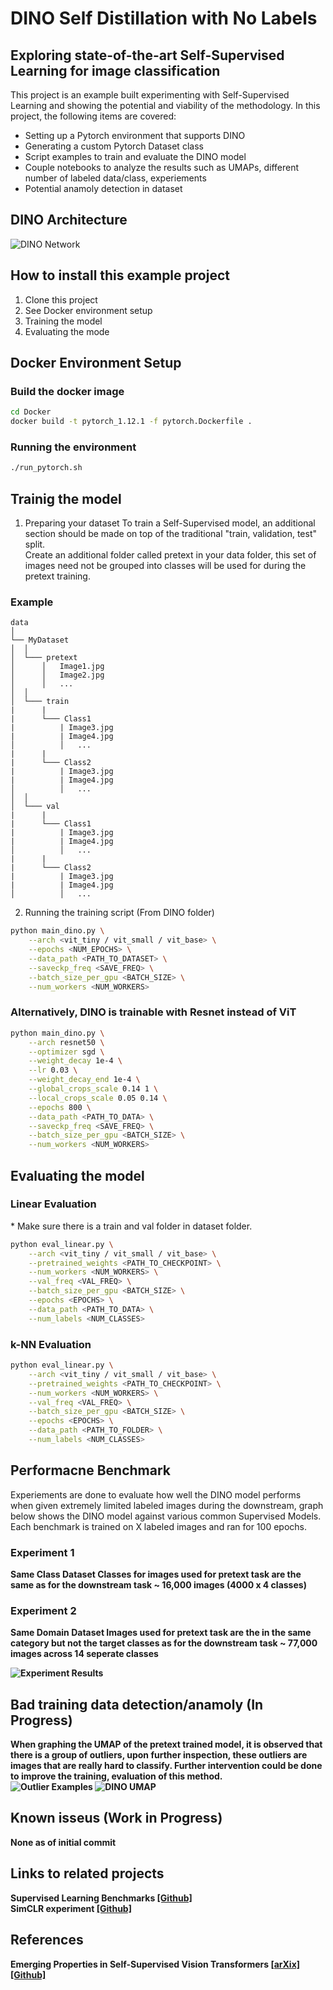 # DINO Self Distillation with No Labels

## Exploring state-of-the-art Self-Supervised Learning for image classification

This project is an example built experimenting with Self-Supervised Learning and showing the potential and viability of the methodology. In this project, the following items are covered:
* Setting up a Pytorch environment that supports DINO
* Generating a custom Pytorch Dataset class
* Script examples to train and evaluate the DINO model
* Couple notebooks to analyze the results such as UMAPs, different number of labeled data/class, experiements
* Potential anamoly detection in dataset

## DINO Architecture
![DINO Network](images/DINO_network.jpg)

## How to install this example project

1. Clone this project
2. See Docker environment setup
3. Training the model
4. Evaluating the mode

## Docker Environment Setup 
### Build the docker image
```Bash
cd Docker
docker build -t pytorch_1.12.1 -f pytorch.Dockerfile .
```

### Running the environment
```Bash
./run_pytorch.sh
```

## Trainig the model
1. Preparing your dataset
To train a Self-Supervised model, an additional section should be made on top of the traditional "train, validation, test" split.<br/>
Create an additional folder called pretext in your data folder, this set of images need not be grouped into classes will be used for during the pretext training.

### Example
```
data 
│
└── MyDataset
│  │
│  └─── pretext
│      │   Image1.jpg
│      │   Image2.jpg
│      │   ...
│  │
│  └─── train
|      |
|      └─── Class1
|          | Image3.jpg
|          | Image4.jpg
│          │   ...
|      |
|      └─── Class2
|          | Image3.jpg
|          | Image4.jpg
│          │   ...
│  │
│  └─── val
|      |
|      └─── Class1
|          | Image3.jpg
|          | Image4.jpg
│          │   ...
|      |
|      └─── Class2
|          | Image3.jpg
|          | Image4.jpg
│          │   ...
```

2. Running the training script (From DINO folder)
``` Bash
python main_dino.py \
	--arch <vit_tiny / vit_small / vit_base> \
	--epochs <NUM_EPOCHS> \
	--data_path <PATH_TO_DATASET> \
	--saveckp_freq <SAVE_FREQ> \
	--batch_size_per_gpu <BATCH_SIZE> \
	--num_workers <NUM_WORKERS>
```

### Alternatively, DINO is trainable with Resnet instead of ViT
```Bash
python main_dino.py \
	--arch resnet50 \
	--optimizer sgd \
	--weight_decay 1e-4 \
	--lr 0.03 \
	--weight_decay_end 1e-4 \
	--global_crops_scale 0.14 1 \
	--local_crops_scale 0.05 0.14 \
	--epochs 800 \
	--data_path <PATH_TO_DATA> \
	--saveckp_freq <SAVE_FREQ> \
	--batch_size_per_gpu <BATCH_SIZE> \
	--num_workers <NUM_WORKERS>
```

## Evaluating the model
### Linear Evaluation
\* Make sure there is a train and val folder in dataset folder.
``` Bash
python eval_linear.py \
	--arch <vit_tiny / vit_small / vit_base> \
	--pretrained_weights <PATH_TO_CHECKPOINT> \
	--num_workers <NUM_WORKERS> \
	--val_freq <VAL_FREQ> \
	--batch_size_per_gpu <BATCH_SIZE> \
	--epochs <EPOCHS> \
	--data_path <PATH_TO_DATA> \
	--num_labels <NUM_CLASSES>
```

### k-NN Evaluation
```Bash
python eval_linear.py \
	--arch <vit_tiny / vit_small / vit_base> \
	--pretrained_weights <PATH_TO_CHECKPOINT> \
	--num_workers <NUM_WORKERS> \
	--val_freq <VAL_FREQ> \
	--batch_size_per_gpu <BATCH_SIZE> \
	--epochs <EPOCHS> \
	--data_path <PATH_TO_FOLDER> \
	--num_labels <NUM_CLASSES>
```

## Performacne Benchmark
Experiements are done to evaluate how well the DINO model performs when given extremely limited labeled images during the downstream, graph below shows the DINO model against various common Supervised Models. Each benchmark is trained on X labeled images and ran for 100 epochs.

### Experiment 1
<b>Same Class Dataset<b>
Classes for images used for pretext task are the same as for the downstream task
~ 16,000 images (4000 x 4 classes)

### Experiment 2
<b>Same Domain Dataset<b>
Images used for pretext task are the in the same category but not the target classes as for the downstream task
~ 77,000 images across 14 seperate classes

![Experiment Results](images/DINO_results.png)

## Bad training data detection/anamoly (In Progress)
When graphing the UMAP of the pretext trained model, it is observed that there is a group of outliers, upon further inspection, these outliers are images that are really hard to classify. Further intervention could be done to improve the training, evaluation of this method. <br/>
![Outlier Examples](images/DINO_outliers.jpg)
![DINO UMAP](images/DINO_umap.jpg)


## Known isseus (Work in Progress)
None as of initial commit

## Links to related projects
Supervised Learning Benchmarks [[Github]](https://github.com/shaunyuencw/CV_Supervised)<br/>
SimCLR experiment [[Github]](https://github.com/shaunyuencw/SimCLR)

## References
Emerging Properties in Self-Supervised Vision Transformers 
[[arXix]](https://arxiv.org/abs/2104.14294) [[Github]](https://github.com/facebookresearch/dino)